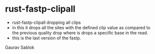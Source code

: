 # rust-fastp-clipall
 - rust-fastp-clipall dropping all clips
 - in this it drops all the sites with the defined clip value as compared to the previous quality drop where is drops a specific base in the read. 
 - this is the last version of the fastp.

 Gaurav Sablok
